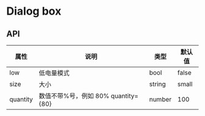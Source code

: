 # Dialog box

## API

| 属性     | 说明                                | 类型   | 默认值 |
| -------- | ----------------------------------- | ------ | ------ |
| low      | 低电量模式                          | bool   | false  |
| size     | 大小                                | string | small  |
| quantity | 数值不带%号，例如 80% quantity={80} | number | 100    |

